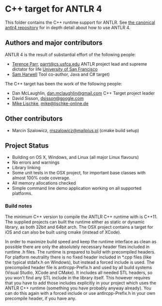 # C++ target for ANTLR 4

This folder contains the C++ runtime support for ANTLR.  See [the canonical antlr4 repository](https://github.com/antlr/antlr4) for in depth detail about how to use ANTLR 4.

## Authors and major contributors

ANTLR 4 is the result of substantial effort of the following people:
 
* [Terence Parr](http://www.cs.usfca.edu/~parrt/), parrt@cs.usfca.edu
  ANTLR project lead and supreme dictator for life
  [University of San Francisco](http://www.usfca.edu/)
* [Sam Harwell](http://tunnelvisionlabs.com/) 
  Tool co-author, Java and C# target)

The C++ target has been the work of the following people:

* Dan McLaughlin, dan.mclaughlin@gmail.com C++ Target project leader
* David Sisson, dsisson@google.com
* [Mike Lischke](www.soft-gems.net), mike@lischke-online.de

## Other contributors

* Marcin Szalowicz, mszalowicz@mailplus.pl (cmake build setup)

## Project Status

* Building on OS X, Windows, and Linux (all major Linux flavours)
* No errors and warnings
* Library linking
* Some unit tests in the OSX project, for important base classes with almost 100% code coverage.
* All memory allocations checked
* Simple command line demo application working on all supported platforms.

### Build notes

The minimum C++ version to compile the ANTLR C++ runtime with is C++11. The supplied projects can built the runtime either as static or dynamic library, as both 32bit and 64bit arch. The OSX project contains a target for iOS and can also be built using cmake (instead of XCode).

In order to maximize build speed and keep the runtime interface as clean as possible there are only the absolutely necessary header files included in runtime .h files. The runtime is prepared to build with precompiled headers. For platform neutrality there is no fixed header included in *.cpp files (like the typical stdafx.h on Windows), but instead a forced include is used. The precompiled header file is antlrcpp-Prefix.h and used by all build systems (Visual Studio, XCode and CMake). It includes all needed STL headers, so you won't find any STL include in the library itself. This however requires that you have to add those includes explicitly in your project which uses the ANTLR C++ runtime (something you have probably anyway already). You can do this again with a forced include or use antlrcpp-Prefix.h in your own precompile header, if you have any.
